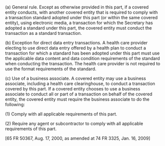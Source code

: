 (a) General rule. Except as otherwise provided in this part, if a covered entity conducts, with another covered entity that is required to comply with a transaction standard adopted under this part (or within the same covered entity), using electronic media, a transaction for which the Secretary has adopted a standard under this part, the covered entity must conduct the transaction as a standard transaction.

(b) Exception for direct data entry transactions. A health care provider electing to use direct data entry offered by a health plan to conduct a transaction for which a standard has been adopted under this part must use the applicable data content and data condition requirements of the standard when conducting the transaction. The health care provider is not required to use the format requirements of the standard.

&#40;c) Use of a business associate. A covered entity may use a business associate, including a health care clearinghouse, to conduct a transaction covered by this part. If a covered entity chooses to use a business associate to conduct all or part of a transaction on behalf of the covered entity, the covered entity must require the business associate to do the following:

(1) Comply with all applicable requirements of this part.

(2) Require any agent or subcontractor to comply with all applicable requirements of this part.

[65 FR 50367, Aug. 17, 2000, as amended at 74 FR 3325, Jan. 16, 2009]
